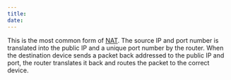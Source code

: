 ```yaml
---
title: 
date: 
---
```


This is the most common form of [NAT](20201105142629-network-address-translation.md).
The source IP and port number is translated into the public IP and a unique port number by the router. When the destination device sends a packet back addressed to the public IP and port, the router translates it back and routes the packet to the correct device.

